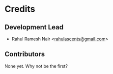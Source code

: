 # Credits

## Development Lead

-   Rahul Ramesh Nair \<<rahulascents@gmail.com>\>

## Contributors

None yet. Why not be the first?